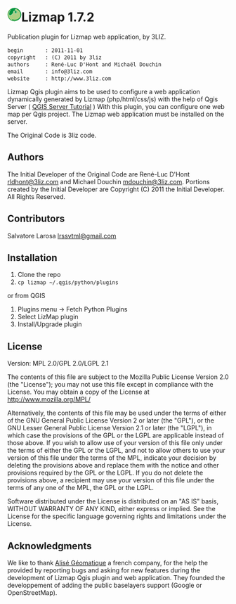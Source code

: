 [![logo](icon.png "3Liz")][3liz]Lizmap 1.7.2
====================================

Publication plugin for Lizmap web application, by 3LIZ.

    begin       : 2011-11-01
    copyright   : (C) 2011 by 3liz
    authors     : René-Luc D'Hont and Michaël Douchin
    email       : info@3liz.com
    website     : http://www.3liz.com

Lizmap Qgis plugin aims to be used to configure a web application dynamically generated by Lizmap (php/html/css/js) with the help of Qgis Server ( [QGIS Server Tutorial] ) With this plugin, you can configure one web map per Qgis project. The Lizmap web application must be installed on the server.

The Original Code is 3liz code.

Authors
-------

The Initial Developer of the Original Code are René-Luc D'Hont <rldhont@3liz.com> and Michael Douchin <mdouchin@3liz.com>. Portions created by the Initial Developer are Copyright (C) 2011 the Initial Developer. All Rights Reserved.

Contributors
--------------
Salvatore Larosa <lrssvtml@gmail.com>

Installation
--------------

1. Clone the repo
2. `cp lizmap ~/.qgis/python/plugins`

or from QGIS

1. Plugins menu -> Fetch Python Plugins
2. Select LizMap plugin
3. Install/Upgrade plugin

License
-------
Version: MPL 2.0/GPL 2.0/LGPL 2.1

The contents of this file are subject to the Mozilla Public License Version 2.0 (the "License"); you may not use this file except in compliance with the License. You may obtain a copy of the License at http://www.mozilla.org/MPL/

Alternatively, the contents of this file may be used under the terms of either of the GNU General Public License Version 2 or later (the "GPL"), or the GNU Lesser General Public License Version 2.1 or later (the "LGPL"), in which case the provisions of the GPL or the LGPL are applicable instead of those above. If you wish to allow use of your version of this file only under the terms of either the GPL or the LGPL, and not to allow others to use your version of this file under the terms of the MPL, indicate your decision by deleting the provisions above and replace them with the notice and other provisions required by the GPL or the LGPL. If you do not delete the provisions above, a recipient may use your version of this file under the terms of any one of the MPL, the GPL or the LGPL.

Software distributed under the License is distributed on an "AS IS" basis, WITHOUT WARRANTY OF ANY KIND, either express or implied. See the License for the specific language governing rights and limitations under the License.

Acknowledgments
---------------

We like to thank [Alisé Géomatique] a french company, for the help the provided by reporting bugs and asking for new features during the development of Lizmap Qgis plugin and web application. They founded the developpement of adding the public baselayers support (Google or OpenStreetMap).

  [QGIS Server Tutorial]: http://www.qgis.org/wiki/QGIS_Server_Tutorial
  [Alisé Géomatique]:http://www.alise-geomatique.fr
  [3liz]:http://www.3liz.com
